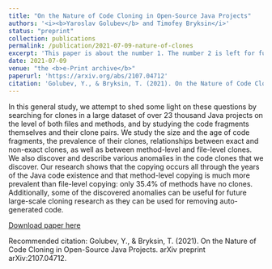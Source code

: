 ```yaml
---
title: "On the Nature of Code Cloning in Open-Source Java Projects"
authors: '<i><b>Yaroslav Golubev</b> and Timofey Bryksin</i>'
status: "preprint"
collection: publications
permalink: /publication/2021-07-09-nature-of-clones
excerpt: 'This paper is about the number 1. The number 2 is left for future work.'
date: 2021-07-09
venue: "the <b>e-Print archive</b>"
paperurl: 'https://arxiv.org/abs/2107.04712'
citation: 'Golubev, Y., & Bryksin, T. (2021). On the Nature of Code Cloning in Open-Source Java Projects. arXiv preprint arXiv:2107.04712.'
---
```

In this general study, we attempt to shed some light on these questions by searching for clones in a large dataset 
of over 23 thousand Java projects on the level of both files and methods, and by studying the code fragments 
themselves and their clone pairs. We study the size and the age of code fragments, the prevalence of their clones, 
relationships between exact and non-exact clones, as well as between method-level and file-level clones. We also 
discover and describe various anomalies in the code clones that we discover.
Our research shows that the copying occurs all through the years of the Java code existence and that method-level 
copying is much more prevalent than file-level copying: only 35.4% of methods have no clones. Additionally, some of the 
discovered anomalies can be useful for future large-scale cloning research as they can be used for removing 
auto-generated code.

[Download paper here](https://arxiv.org/pdf/2107.04712.pdf)

Recommended citation: Golubev, Y., & Bryksin, T. (2021). On the Nature of Code Cloning in Open-Source Java Projects. arXiv preprint arXiv:2107.04712.